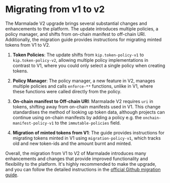 # Migrating from v1 to v2

The Marmalade V2 upgrade brings several substantial changes and enhancements to the platform. The update introduces multiple policies, a policy manager, and shifts from on-chain manifest to off-chain URI. Additionally, the migration guide provides instructions for migrating minted tokens from V1 to V2.

1.  **Token Policies**: The update shifts from `kip.token-policy-v1` to `kip.token-policy-v2`, allowing multiple policy implementations in contrast to V1, where you could only select a single policy when creating tokens.
    
2.  **Policy Manager**: The policy manager, a new feature in V2, manages multiple policies and calls `enforce-**` functions, unlike in V1, where these functions were called directly from the policy.
    
3.  **On-chain manifest to Off-chain URI**: Marmalade V2 requires `uri` in tokens, shifting away from on-chain manifests used in V1. This change standardises the method of looking up token data, although projects can continue using on-chain manifests by adding a policy e.g. the `onchain-manifest-policy-v1` to the `immutable-policies` field.
    
4.  **Migration of minted tokens from V1**: The guide provides instructions for migrating tokens minted in V1 using `migration-policy-v1`, which tracks old and new token-ids and the amount burnt and minted.
    
Overall, the migration from V1 to V2 of Marmalade introduces many enhancements and changes that provide improved functionality and flexibility to the platform. It's highly recommended to make the upgrade, and you can follow the detailed instructions in the [official Github migration guide](https://www.github.com/kadena.io/marmalade/migration).